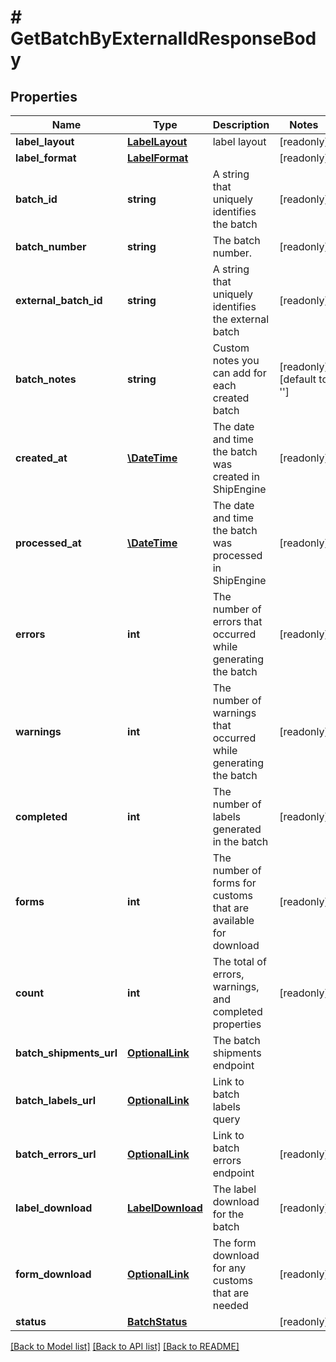 # # GetBatchByExternalIdResponseBody

## Properties

Name | Type | Description | Notes
------------ | ------------- | ------------- | -------------
**label_layout** | [**LabelLayout**](LabelLayout.md) | label layout | [readonly]
**label_format** | [**LabelFormat**](LabelFormat.md) |  | [readonly]
**batch_id** | **string** | A string that uniquely identifies the batch | [readonly]
**batch_number** | **string** | The batch number. | [readonly]
**external_batch_id** | **string** | A string that uniquely identifies the external batch | [readonly]
**batch_notes** | **string** | Custom notes you can add for each created batch | [readonly] [default to '']
**created_at** | [**\DateTime**](\DateTime.md) | The date and time the batch was created in ShipEngine | [readonly]
**processed_at** | [**\DateTime**](\DateTime.md) | The date and time the batch was processed in ShipEngine | [readonly]
**errors** | **int** | The number of errors that occurred while generating the batch | [readonly]
**warnings** | **int** | The number of warnings that occurred while generating the batch | [readonly]
**completed** | **int** | The number of labels generated in the batch | [readonly]
**forms** | **int** | The number of forms for customs that are available for download | [readonly]
**count** | **int** | The total of errors, warnings, and completed properties | [readonly]
**batch_shipments_url** | [**OptionalLink**](OptionalLink.md) | The batch shipments endpoint |
**batch_labels_url** | [**OptionalLink**](OptionalLink.md) | Link to batch labels query |
**batch_errors_url** | [**OptionalLink**](OptionalLink.md) | Link to batch errors endpoint | [readonly]
**label_download** | [**LabelDownload**](LabelDownload.md) | The label download for the batch | [readonly]
**form_download** | [**OptionalLink**](OptionalLink.md) | The form download for any customs that are needed | [readonly]
**status** | [**BatchStatus**](BatchStatus.md) |  | [readonly]

[[Back to Model list]](../../README.md#models) [[Back to API list]](../../README.md#endpoints) [[Back to README]](../../README.md)
